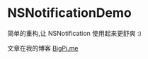 # NSNotificationDemo
简单的重构,让 NSNotification 使用起来更舒爽 :)

文章在我的博客 [BigPi.me](http://bigpi.me/post/ios/rang-nsnotification-yong-qi-lai-geng-shu-shuang)